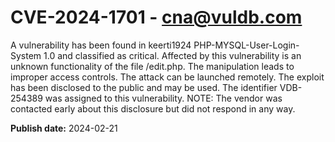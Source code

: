 # CVE-2024-1701 - cna@vuldb.com

A vulnerability has been found in keerti1924 PHP-MYSQL-User-Login-System 1.0 and classified as critical. Affected by this vulnerability is an unknown functionality of the file /edit.php. The manipulation leads to improper access controls. The attack can be launched remotely. The exploit has been disclosed to the public and may be used. The identifier VDB-254389 was assigned to this vulnerability. NOTE: The vendor was contacted early about this disclosure but did not respond in any way.

**Publish date:** 2024-02-21

